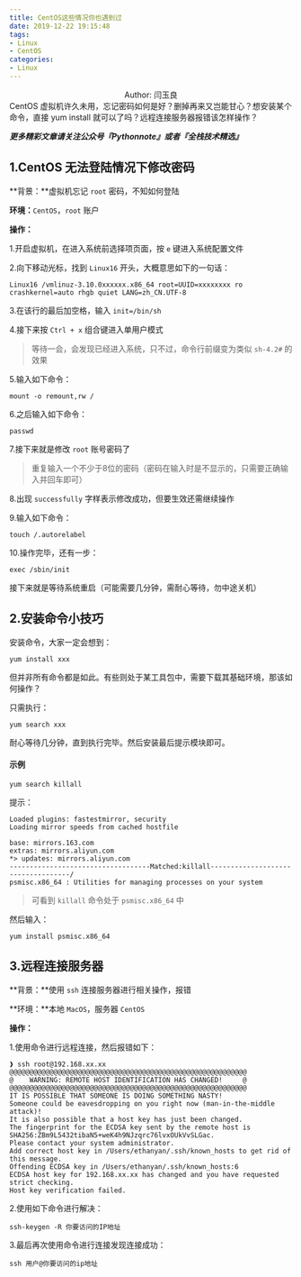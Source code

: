```yaml
---
title: CentOS这些情况你也遇到过
date: 2019-12-22 19:15:48
tags:
- Linux
- CentOS
categories:
- Linux
---
```


<center>Author: 闫玉良</center>
CentOS 虚拟机许久未用，忘记密码如何是好？删掉再来又岂能甘心？想安装某个命令，直接 yum install 就可以了吗？远程连接服务器报错该怎样操作？

<!--more-->

***更多精彩文章请关注公众号『Pythonnote』或者『全栈技术精选』***

## 1.CentOS 无法登陆情况下修改密码

**背景：**虚拟机忘记 `root` 密码，不知如何登陆

**环境：**`CentOS`，`root` 账户

**操作：**

1.开启虚拟机，在进入系统前选择项页面，按 `e` 键进入系统配置文件

2.向下移动光标，找到 `Linux16` 开头，大概意思如下的一句话：

```shell
Linux16 /vmlinuz-3.10.0xxxxxx.x86_64 root=UUID=xxxxxxxx ro  crashkernel=auto rhgb quiet LANG=zh_CN.UTF-8 
```

3.在该行的最后加空格，输入 `init=/bin/sh`

4.接下来按 `Ctrl + x` 组合键进入单用户模式

> 等待一会，会发现已经进入系统，只不过，命令行前缀变为类似 `sh-4.2#` 的效果

5.输入如下命令：

```shell
mount -o remount,rw /
```

6.之后输入如下命令：

```shell
passwd
```

7.接下来就是修改 `root` 账号密码了

> 重复输入一个不少于8位的密码（密码在输入时是不显示的，只需要正确输入并回车即可）

8.出现 `successfully` 字样表示修改成功，但要生效还需继续操作

9.输入如下命令：

```shell
touch /.autorelabel
```

10.操作完毕，还有一步：

```shell
exec /sbin/init
```

接下来就是等待系统重启（可能需要几分钟，需耐心等待，勿中途关机）

## 2.安装命令小技巧

安装命令，大家一定会想到：

```shell
yum install xxx
```

但并非所有命令都是如此。有些则处于某工具包中，需要下载其基础环境，那该如何操作？

只需执行：

```shell
yum search xxx
```

耐心等待几分钟，直到执行完毕。然后安装最后提示模块即可。

#### 示例

```shell
yum search killall
```

提示：

```shell
Loaded plugins: fastestmirror, security
Loading mirror speeds from cached hostfile

base: mirrors.163.com
extras: mirrors.aliyun.com
*> updates: mirrors.aliyun.com
-----------------------------------Matched:killall-----------------------------------/
psmisc.x86_64 : Utilities for managing processes on your system
```

> 可看到 `killall` 命令处于 `psmisc.x86_64` 中

然后输入：

```shell
yum install psmisc.x86_64
```

## 3.远程连接服务器

**背景：**使用 `ssh` 连接服务器进行相关操作，报错

**环境：**本地 `MacOS`，服务器 `CentOS`

**操作：**

1.使用命令进行远程连接，然后报错如下：

```shell
❱ ssh root@192.168.xx.xx
@@@@@@@@@@@@@@@@@@@@@@@@@@@@@@@@@@@@@@@@@@@@@@@@@@@@@@@@@@@
@    WARNING: REMOTE HOST IDENTIFICATION HAS CHANGED!     @
@@@@@@@@@@@@@@@@@@@@@@@@@@@@@@@@@@@@@@@@@@@@@@@@@@@@@@@@@@@
IT IS POSSIBLE THAT SOMEONE IS DOING SOMETHING NASTY!
Someone could be eavesdropping on you right now (man-in-the-middle attack)!
It is also possible that a host key has just been changed.
The fingerprint for the ECDSA key sent by the remote host is
SHA256:ZBm9L5432tibaN5+weK4h9NJzqrc76lvxOUkVvSLGac.
Please contact your system administrator.
Add correct host key in /Users/ethanyan/.ssh/known_hosts to get rid of this message.
Offending ECDSA key in /Users/ethanyan/.ssh/known_hosts:6
ECDSA host key for 192.168.xx.xx has changed and you have requested strict checking.
Host key verification failed.
```

2.使用如下命令进行解决：

```shell
ssh-keygen -R 你要访问的IP地址
```

3.最后再次使用命令进行连接发现连接成功：

```shell
ssh 用户@你要访问的ip地址
```

